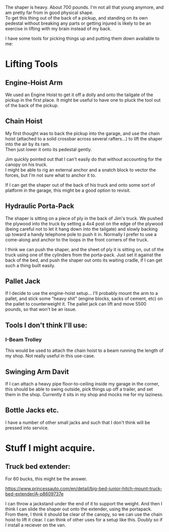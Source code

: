 The shaper is heavy.  About 700 pounds.  I'm not all that young anymore, and am pretty far from in good physical shape.  
To get this thing out of the back of a pickup, and standing on its own pedestal without breaking any parts or getting injured is 
likely to be an exercise in lifting with my brain instead of my back.

I have some tools for picking things up and putting them down available to me:

# Lifting Tools

## Engine-Hoist Arm

We used an Engine Hoist to get it off a dolly and onto the tailgate of the pickup in the first place. It might be useful to have 
one to pluck the tool out of the back of the pickup.

## Chain Hoist

My first thought was to back the pickup into the garage, and use the chain hoist (attached to a solid crossbar across several 
rafters...) to lift the shaper into the air by its ram.  
Then just lower it onto its pedestal gently.

Jim quickly pointed out that I can't easily do that without accounting for the canopy on his truck.  
I might be able to rig an external anchor and a snatch block to vector the forces, but I'm not sure what to anchor it to.

If I can get the shaper out of the back of his truck and onto some sort of platform in the garage, this might be a good 
option to revisit.

## Hydraulic Porta-Pack

The shaper is sitting on a piece of ply in the back of Jim's truck.  We pushed the plywood into the truck by setting a 4x4 post 
on the edge of the plywood (being careful not to let it hang down into the tailgate) and slowly backing up toward a handy 
telephone pole to push it in.  Normally I prefer to use a come-along and anchor to the loops in the front corners of the truck.

I think we can push the shaper, and the sheet of ply it is sitting on, out of the truck using one of the cylinders from the 
porta-pack.  Just set it against the back of the bed, and push the shaper out onto its waiting cradle, if I can get such a thing 
built easily.

## Pallet Jack

If I decide to use the engine-hoist setup... I'll probably mount the arm to a pallet, and stick some "heavy shit" (engine blocks, 
sacks of cement, etc) on the pallet to counterweight it.  The pallet jack can lift and move 5500 pounds, so that won't be an issue.

## Tools I don't think I'll use:

### I-Beam Trolley

This would be used to attach the chain hoist to a beam running the length of my shop.  Not really useful in this use-case.

## Swinging Arm Davit

If I can attach a heavy pipe floor-to-ceiling inside my garage in the corner, this should be able to swing outside, 
pick things up off a trailer, and set them in the shop.  Currently it sits in my shop and mocks me for my laziness.

## Bottle Jacks etc.

I have a number of other small jacks and such that I don't think will be pressed into service.


# Stuff I might acquire.

## Truck bed extender:

For 60 bucks, this might be the answer.

https://www.princessauto.com/en/detail/big-bed-junior-hitch-mount-truck-bed-extender/A-p8609737e

I can throw a jackstand under the end of it to support the weight.   And then I think I can slide the shaper out onto the
extender, using the portapack.  From there, I think it should be clear of the canopy, so we can use the chain hoist to lift it clear.
I can think of other uses for a setup like this.  Doubly so if I install a reciever on the van.
